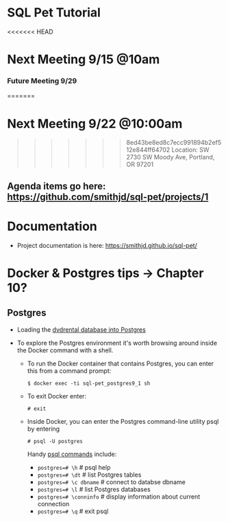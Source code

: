 SQL Pet Tutorial
=======

<<<<<<< HEAD
# Next Meeting 9/15 @10am

### Future Meeting 9/29
=======
# Next Meeting 9/22 @10:00am
>>>>>>> 8ed43be8ed8c7ecc991894b2ef512e844ff64702
Location: SW 2730 SW Moody Ave, Portland, OR 97201 

## Agenda items go here: https://github.com/smithjd/sql-pet/projects/1

# Documentation

* Project documentation is here: https://smithjd.github.io/sql-pet/

# Docker & Postgres tips -> Chapter 10?

## Postgres

* Loading the [dvdrental database into Postgres](http://www.postgresqltutorial.com/load-postgresql-sample-database/)
* To explore the Postgres environment it's worth browsing around inside the Docker command with a shell.

  + To run the Docker container that contains Postgres, you can enter this from a command prompt:

    `$ docker exec -ti sql-pet_postgres9_1 sh`

  + To exit Docker enter:

    `# exit`

  + Inside Docker, you can enter the Postgres command-line utility psql by entering 

    `# psql -U postgres`

    Handy [psql commands](https://gpdb.docs.pivotal.io/gs/43/pdf/PSQLQuickRef.pdf) include:

    + `postgres=# \h`          # psql help
    + `postgres=# \dt`         # list Postgres tables
    + `postgres=# \c dbname`   # connect to databse dbname
    + `postgres=# \l`          # list Postgres databases
    + `postgres=# \conninfo`   # display information about current connection
    + `postgres=# \q`          # exit psql

